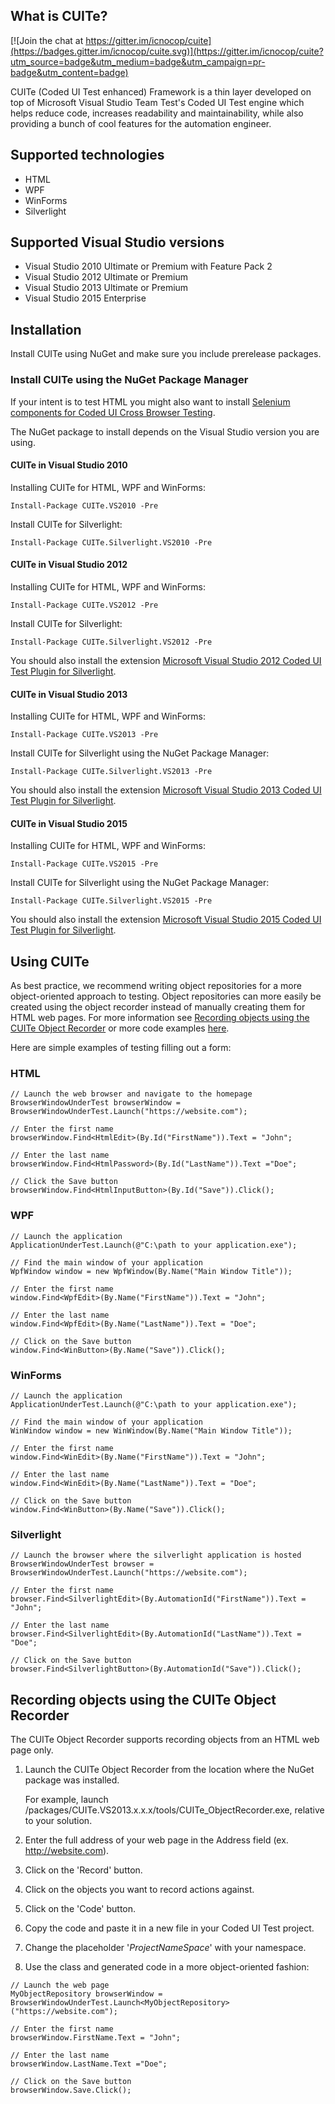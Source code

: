 ## What is CUITe?

[![Join the chat at https://gitter.im/icnocop/cuite](https://badges.gitter.im/icnocop/cuite.svg)](https://gitter.im/icnocop/cuite?utm_source=badge&utm_medium=badge&utm_campaign=pr-badge&utm_content=badge)

CUITe (Coded UI Test enhanced) Framework is a thin layer developed on top of Microsoft Visual Studio Team Test's Coded UI Test engine which helps reduce code, increases readability and maintainability, while also providing a bunch of cool features for the automation engineer.

## Supported technologies

- HTML
- WPF
- WinForms
- Silverlight

## Supported Visual Studio versions

- Visual Studio 2010 Ultimate or Premium with Feature Pack 2
- Visual Studio 2012 Ultimate or Premium
- Visual Studio 2013 Ultimate or Premium
- Visual Studio 2015 Enterprise

## Installation

Install CUITe using NuGet and make sure you include prerelease packages.

### Install CUITe using the NuGet Package Manager

If your intent is to test HTML you might also want to install [Selenium components for Coded UI Cross Browser Testing](https://visualstudiogallery.msdn.microsoft.com/11cfc881-f8c9-4f96-b303-a2780156628d).

The NuGet package to install depends on the Visual Studio version you are using.

#### CUITe in Visual Studio 2010

Installing CUITe for HTML, WPF and WinForms:

```Install-Package CUITe.VS2010 -Pre```

Install CUITe for Silverlight:

```Install-Package CUITe.Silverlight.VS2010 -Pre```

#### CUITe in Visual Studio 2012

Installing CUITe for HTML, WPF and WinForms:

```Install-Package CUITe.VS2012 -Pre```

Install CUITe for Silverlight:

```Install-Package CUITe.Silverlight.VS2012 -Pre```

You should also install the extension [Microsoft Visual Studio 2012 Coded UI Test Plugin for Silverlight](https://visualstudiogallery.msdn.microsoft.com/28312a61-9451-451a-990c-c9929b751eb4).

#### CUITe in Visual Studio 2013

Installing CUITe for HTML, WPF and WinForms:

```Install-Package CUITe.VS2013 -Pre```

Install CUITe for Silverlight using the NuGet Package Manager:

```Install-Package CUITe.Silverlight.VS2013 -Pre```

You should also install the extension [Microsoft Visual Studio 2013 Coded UI Test Plugin for Silverlight](https://visualstudiogallery.msdn.microsoft.com/51b4a94a-1878-4dcc-81e0-7dc92131d2da).

#### CUITe in Visual Studio 2015

Installing CUITe for HTML, WPF and WinForms:

```Install-Package CUITe.VS2015 -Pre```

Install CUITe for Silverlight using the NuGet Package Manager:

```Install-Package CUITe.Silverlight.VS2015 -Pre```

You should also install the extension [Microsoft Visual Studio 2015 Coded UI Test Plugin for Silverlight](https://visualstudiogallery.msdn.microsoft.com/bf0caedc-90eb-46af-9c1a-8e68d013bb99).

## Using CUITe

As best practice, we recommend writing object repositories for a more object-oriented approach to testing.
Object repositories can more easily be created using the object recorder instead of manually creating them for HTML web pages.
For more information see [Recording objects using the CUITe Object Recorder](#recording-objects-using-the-cuite-object-recorder) or more code examples [here](https://github.com/icnocop/cuite/tree/master/src).

Here are simple examples of testing filling out a form:

### HTML
```
// Launch the web browser and navigate to the homepage
BrowserWindowUnderTest browserWindow = BrowserWindowUnderTest.Launch("https://website.com");

// Enter the first name
browserWindow.Find<HtmlEdit>(By.Id("FirstName")).Text = "John";

// Enter the last name
browserWindow.Find<HtmlPassword>(By.Id("LastName")).Text ="Doe";

// Click the Save button
browserWindow.Find<HtmlInputButton>(By.Id("Save")).Click();
```

### WPF
```
// Launch the application
ApplicationUnderTest.Launch(@"C:\path to your application.exe");

// Find the main window of your application
WpfWindow window = new WpfWindow(By.Name("Main Window Title"));

// Enter the first name
window.Find<WpfEdit>(By.Name("FirstName")).Text = "John";

// Enter the last name
window.Find<WpfEdit>(By.Name("LastName")).Text = "Doe";

// Click on the Save button
window.Find<WinButton>(By.Name("Save")).Click();
```

### WinForms
```
// Launch the application
ApplicationUnderTest.Launch(@"C:\path to your application.exe");

// Find the main window of your application
WinWindow window = new WinWindow(By.Name("Main Window Title"));

// Enter the first name
window.Find<WinEdit>(By.Name("FirstName")).Text = "John";

// Enter the last name
window.Find<WinEdit>(By.Name("LastName")).Text = "Doe";

// Click on the Save button
window.Find<WinButton>(By.Name("Save")).Click();
```

### Silverlight

```
// Launch the browser where the silverlight application is hosted
BrowserWindowUnderTest browser = BrowserWindowUnderTest.Launch("https://website.com");

// Enter the first name
browser.Find<SilverlightEdit>(By.AutomationId("FirstName")).Text = "John";

// Enter the last name
browser.Find<SilverlightEdit>(By.AutomationId("LastName")).Text = "Doe";

// Click on the Save button
browser.Find<SilverlightButton>(By.AutomationId("Save")).Click();
```

## Recording objects using the CUITe Object Recorder

The CUITe Object Recorder supports recording objects from an HTML web page only.

1. Launch the CUITe Object Recorder from the location where the NuGet package was installed.

   For example, launch /packages/CUITe.VS2013.x.x.x/tools/CUITe_ObjectRecorder.exe, relative to your solution.

2. Enter the full address of your web page in the Address field (ex. http://website.com).
3. Click on the 'Record' button.
4. Click on the objects you want to record actions against.
5. Click on the 'Code' button.
6. Copy the code and paste it in a new file in your Coded UI Test project.
7. Change the placeholder '$ProjectNameSpace$' with your namespace.
8. Use the class and generated code in a more object-oriented fashion:
```
// Launch the web page
MyObjectRepository browserWindow = BrowserWindowUnderTest.Launch<MyObjectRepository>("https://website.com");

// Enter the first name
browserWindow.FirstName.Text = "John";

// Enter the last name
browserWindow.LastName.Text ="Doe";

// Click on the Save button
browserWindow.Save.Click();
```
